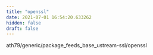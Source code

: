 ```yaml
---
title: "openssl"
date: 2021-07-01 16:54:20.633262
hidden: false
draft: false
---
```


ath79/generic/package_feeds_base_ustream-ssl/openssl

